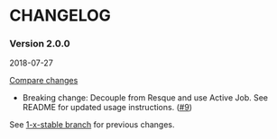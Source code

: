 # CHANGELOG

### Version 2.0.0

2018-07-27

[Compare changes](http://github.com/codevise/state_machine_job/compare/1-x-stable...v2.0.0)

- Breaking change: Decouple from Resque and use Active Job. See README
  for updated usage instructions.
  ([#9](https://github.com/codevise/state_machine_job/pull/9))

See
[1-x-stable branch](http://github.com/codevise/state_machine_job/blob/1-x-stable/CHANGELOG.md)
for previous changes.
